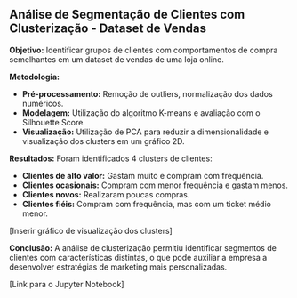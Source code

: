 ## Análise de Segmentação de Clientes com Clusterização - Dataset de Vendas

**Objetivo:** Identificar grupos de clientes com comportamentos de compra semelhantes em um dataset de vendas de uma loja online.

**Metodologia:**
* **Pré-processamento:** Remoção de outliers, normalização dos dados numéricos.
* **Modelagem:** Utilização do algoritmo K-means e avaliação com o Silhouette Score.
* **Visualização:** Utilização de PCA para reduzir a dimensionalidade e visualização dos clusters em um gráfico 2D.

**Resultados:**
Foram identificados 4 clusters de clientes:
* **Clientes de alto valor:** Gastam muito e compram com frequência.
* **Clientes ocasionais:** Compram com menor frequência e gastam menos.
* **Clientes novos:** Realizaram poucas compras.
* **Clientes fiéis:** Compram com frequência, mas com um ticket médio menor.

[Inserir gráfico de visualização dos clusters]

**Conclusão:**
A análise de clusterização permitiu identificar segmentos de clientes com características distintas, o que pode auxiliar a empresa a desenvolver estratégias de marketing mais personalizadas.

[Link para o Jupyter Notebook]
